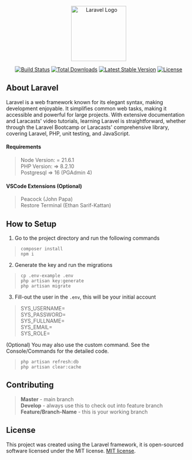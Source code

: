 <p align="center"><a href="https://laravel.com" target="_blank"><img src="https://jamesbooz.com/wp-content/uploads/2023/11/jamesbooz-logo.png.webp" width="150" alt="Laravel Logo"></a></p>

<p align="center">
<a href="https://github.com/laravel/framework/actions"><img src="https://github.com/laravel/framework/workflows/tests/badge.svg" alt="Build Status"></a>
<a href="https://packagist.org/packages/laravel/framework"><img src="https://img.shields.io/packagist/dt/laravel/framework" alt="Total Downloads"></a>
<a href="https://packagist.org/packages/laravel/framework"><img src="https://img.shields.io/packagist/v/laravel/framework" alt="Latest Stable Version"></a>
<a href="https://packagist.org/packages/laravel/framework"><img src="https://img.shields.io/packagist/l/laravel/framework" alt="License"></a>
</p>

## About Laravel

Laravel is a web framework known for its elegant syntax, making development enjoyable. It simplifies common web tasks, making it accessible and powerful for large projects. With extensive documentation and Laracasts' video tutorials, learning Laravel is straightforward, whether through the Laravel Bootcamp or Laracasts' comprehensive library, covering Laravel, PHP, unit testing, and JavaScript.

#### Requirements    

> Node Version: = 21.6.1   
> PHP Version: => 8.2.10    
> Postgresql => 16 (PGAdmin 4)

#### VSCode Extensions (Optional)

> Peacock (John Papa)   
> Restore Terminal (Ethan Sarif-Kattan)

## How to Setup  

1. Go to the project directory and run the following commands  

> `composer install`    
> `npm i`   

2. Generate the key and run the migrations

> `cp .env-example .env`    
> `php artisan key:generate`    
> `php artisan migrate` 

3. Fill-out the user in the `.env`, this will be your initial account

> SYS_USERNAME=   
> SYS_PASSWORD=  
> SYS_FULLNAME=  
> SYS_EMAIL=     
> SYS_ROLE=  

(Optional) You may also use the custom command. See the Console/Commands for the detailed code.

> `php artisan refresh:db`  
> `php artisan clear:cache`

## Contributing

> <strong>Master</strong> - main branch   
> <strong>Develop</strong> - always use this to check out into feature branch  
> <strong>Feature/Branch-Name</strong> - this is your working branch

## License

This project was created using the Laravel framework, it is open-sourced software licensed under the MIT license. [MIT license](https://opensource.org/licenses/MIT).